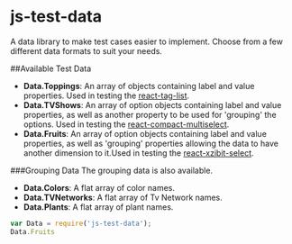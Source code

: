 # js-test-data

A data library to make test cases easier to implement. Choose from a few different data formats to suit your needs.

##Available Test Data 
* **Data.Toppings**: An array of objects containing label and value properties. Used in testing the [react-tag-list](https://github.com/BI/react-tag-list).
* **Data.TVShows**: An array of option objects containing label and value properties, as well as another property to be used for 'grouping' the options. Used in testing the [react-compact-multiselect](https://github.com/BI/react-compact-multiselect).
* **Data.Fruits**: An array of option objects containing label and value properties, as well as 'grouping' properties allowing the data to have another dimension to it.Used in testing the [react-xzibit-select](https://github.com/BI/react-xzibit-select).

###Grouping Data
The grouping data is also available.
* **Data.Colors**: A flat array of color names.
* **Data.TVNetworks**: A flat array of Tv Network names.
* **Data.Plants**: A flat array of plant names.

```js
var Data = require('js-test-data');
Data.Fruits
```